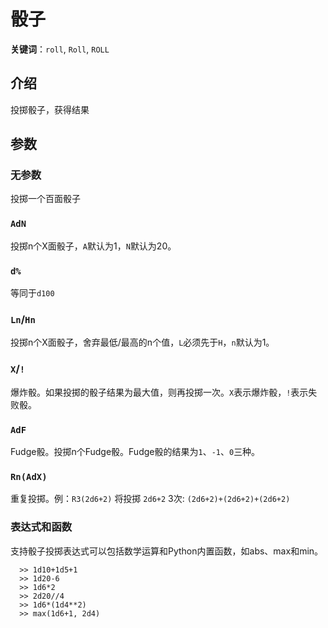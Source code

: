 # 骰子

**关键词**：`roll`, `Roll`, `ROLL`

## 介绍
投掷骰子，获得结果

## 参数

### 无参数
投掷一个百面骰子

### `AdN`
投掷n个X面骰子，`A`默认为1，`N`默认为20。

### `d%`
等同于`d100`

### `Ln`/`Hn`
投掷n个X面骰子，舍弃最低/最高的n个值，`L`必须先于`H`，`n`默认为1。

### `X`/`!`
爆炸骰。如果投掷的骰子结果为最大值，则再投掷一次。`X`表示爆炸骰，`!`表示失败骰。

### `AdF`
Fudge骰。投掷n个Fudge骰。Fudge骰的结果为`1`、`-1`、`0`三种。

### `Rn(AdX)`
重复投掷。例：`R3(2d6+2)` 将投掷 `2d6+2` 3次: `(2d6+2)+(2d6+2)+(2d6+2)`

### 表达式和函数
支持骰子投掷表达式可以包括数学运算和Python内置函数，如abs、max和min。
```
  >> 1d10+1d5+1
  >> 1d20-6
  >> 1d6*2
  >> 2d20//4
  >> 1d6*(1d4**2)
  >> max(1d6+1, 2d4)
```
